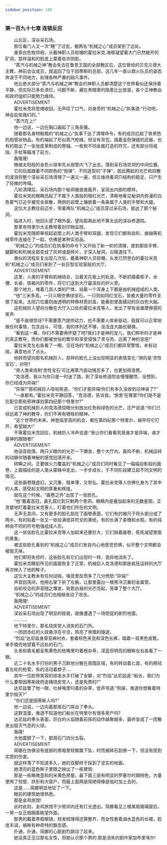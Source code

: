 ```yaml
---
sidebar_position: 188
---
```

### 第一百九十七章 连锁反应  


　　山丘区，深谷采石场。  
　　那位看门人又一次“睡”了过去，被两名“机械之心”成员架到了远处。  
　　身穿白色牧师袍，头戴神职人员软帽的霍拉米克.海顿凝望着大门已然敞开的矿洞，慈祥温和的脸庞上蒙着些许阴影。  
　　“蒸汽与机械之神”教会失去在鲁恩王国的全部教区后，这位曾经的贝克兰德大主教，神前会议成员，就返回了位于因蒂斯的总部，这几年一直以救火队员的姿态奔波于不同地方，处理各种严重的超凡事件。  
　　他比绝大部分“蒸汽与机械之神”教会的神职人员都清楚这个世界看似还保持着平静，但实际已多处溃烂，问题不断，藏在黑暗里的隐患比比皆是，各个正神教会和政府组织只能勉力维持。  
　　ADVERTISEMENT  
　　霍拉米克将思绪收回，无声叹了口气，对身旁的“机械之心”执事道:“行动吧，神会庇佑我们的。”  
　　“蒸汽在上!”  
　　他一边说，一边在胸口画起了三角圣徽。  
　　随着那名身材魁梧的“机械之心”执事下达了清理命令，有的成员扛起了铁黑色的炮管状物品，有的端起了形似蒸汽枪械，但没有背包，插着金色弹链的武器，也有的取出了一张张皮革制成的卷轴、一枚枚不同金属打造的符咒，还有部分将戒指、手杖等瞄准了前方。  
　　轰隆隆!  
　　微缩太阳般的金色火球率先从炮管内飞了出去，落到采石场空洞的中间位置。  
　　它的后面跟着不同颜色的“炮弹”、不同造型的“子弹”，因此腾起的光芒和四散的波浪将整个深谷采石场清理了一遍又一遍，但又维持着洞穴结构的稳定，只产生了轻微的垮塌。  
　　几轮清理后，采石场内那个秘洞被直接轰开，呈现出内部的模样。  
　　霍拉米克的眼睛亮起了不属于人类般的暗红光芒，清晰地看见秘洞内弥漫的白色雾气已近乎被完全驱散，两侧的岩壁上镶嵌着一条条属于人类的手臂和大腿。  
　　这位大主教往前迈步，带着两队“机械之心”成员穿过采石场，抵达了那个秘洞。  
　　临进入时，他回头望了眼外面，望向距离此地不算太远的深谷修道院。  
　　那里有特里尔大主教带着封印物监控。  
　　霍拉米克随即审视起岩壁上的人类手臂和双腿，发现它们都和齿轮、曲轴等机械零件连接在了一起，仿佛是某种实验品。  
　　“机械之心”的成员们在执事的命令下又开始了新一轮的清理，直到那些手臂、腿脚和和机械全部变成了灰烬或是碎片，才深入秘洞，沿隧道往下。  
　　类似的流程反复出现几次后，戴着神职人员软帽，头发已然苍白的霍拉米克和“机械之心”成员们来到了一处巨型实验室般的大厅。  
　　ADVERTISEMENT  
　　这里，人类的手臂和机械结合，沿着天花板上的轨道，不断抓摄着柜子、水槽、长桌、铁箱内的零件，将它们送到大厅最深处的炉火旁。  
　　那个地方，堆着几具人类的尸体，站着一个浑身上下都是由机械组成的人类。  
　　“他”三米多高，一只义眼仿佛绿宝石，一只则如同红宝石，皆被大量的零件支撑了起来。太阳穴位置则由透明的特殊材质封盖，能看到里面蠕动的灰白色大脑。  
　　这机械巨人望向分散在大厅入口处的霍拉米克等人，发出了带有金属摩擦感的笑声:  
　　“是不是很惊讶?不需要蒸汽提供动力，也不需要人体来驱动，我就可以正常地做任何事情，包含战斗，可惜，我的序列还不够，没法连大脑也替换。  
　　“看到这一幕，你们不需要再怀疑了吧?我们才是神的宠儿，我们聆听的才是神的真正教导，而你们都被世俗的繁华和享受侵蚀了灵与肉，远离了神的宝座!”  
　　霍拉米克左右各看了一眼，见在场的“机械之心”成员们都异常警惕，未有动摇，满意地点了点头。  
　　他转而望向那名机械巨人，慈祥的脸孔上没出现明显的表情变化:“用的是‘灵性宝石’，对吧?  
　　“用人类来炼制‘灵性宝石’可比用蒸汽驱动残忍多了，也更加得浪费。  
　　“克洛德，我以为你只是一时迷了路，到了深谷修道院会慢慢醒悟，没想到，你已经成为异端!”  
　　“异端?”那机械巨人哈哈笑道，“你们才是异端!你们有多久没收到过神谕了?”  
　　“一直都有。”霍拉米克平静回答，“克洛德，告诉我，‘旅舍’在哪里?你们是不是在配合那些邪神谋划第四纪那个特里尔?”  
　　已变成机械巨人的克洛德双眼分别放出红色和绿色的光芒，庄严说道:“你们已经远离了神的教导，你们不再有牺牲的精神。“  
　　“这个世界的未来，神登临至高的机会，都在第四纪那个特里尔，越早将它打开，希望越大!”  
　　不等霍拉米克回应，机械巨人冷声说道:“我让你们看看究竟谁才是异端，谁才是神的跟随者!”  
　　ADVERTISEMENT  
　　他话音刚落，两只义眼内的光芒一下爆发，整个大厅内，轰鸣不断，机械运转的动静伴随着神秘的感觉回荡开来。  
　　转瞬之间，正要做火力覆盖的“机械之心”成员们同时看见了一幅幅投影般的画卷，上面描绘的是人类从蒙昧中走出，一步步成长，于不同阶段建立起不同文明的情况。  
　　这些画卷既虚幻，又沉重，既单薄，又恢弘，霍拉米克等人仿佛化身为了其中的人类，感受起文明的厚重和辉煌。  
　　就在这个时候，“画卷之外”出现了一张脸孔。  
　　“他”戴着高冠，鼻孔腐烂到只剩两个黑洞，眼睛内是叠加起来的无数星图，正贪婪地盯着霍拉米克等人，盯着他们所在的文明。  
　　无声无息间，又有更多的脸孔贴在了画卷表面，它们有的被尺子将头部分成了两半，有的贴着一张又一张绘满诡异符文的黄纸，有的长满了麦穗和水稻，有的纯粹由不同的符号勉强组成人形。  
　　这一张张脸孔比霍拉米克等人加起来还要巨大，它们隔着画卷，死死凝望里面的景象。  
　　被这些脸孔看到的“机械之心”成员们发自内心地感觉恐惧，似乎整个文明都会被毁灭掉。  
　　他们即将失控时，这些脸孔和它们出现时一样，诡异地消失了。  
　　霍拉米克眼前所见的画面恢复了正常，机械巨人克洛德和那座疯狂运转的大厅再次映入了他的眸子。  
　　这位大主教未有任何动摇，嗓音里反而多了几分愤怒:“异端!”  
　　声音回荡间，他用右掌下折了左腕，让那里露出一根黑冷沉重的金属管。  
　　齿轮咬合的声音随之爆发，宛若白昼的光芒亮起，笼罩了整个大厅。  
　　“机械之心”的成员们也相继发动了攻击。  
　　轰隆隆!  
　　ADVERTISEMENT  
　　深谷采石场出现了明显的摇晃，就像遭遇了一场短促的剧烈地震。  
　　...........  
　　地下特里尔，那名烧炭党人消失的石门外。  
　　一团团赤红的火球悬浮在半空，照亮了黑暗的隧道。  
　　“烈焰”达尼兹身穿亚麻衬衣，套着棕色夹克和深色长裤，踏着一双黑色皮靴，单手插兜地望着不远处的石门。  
　　头发和眉毛都呈焦黄色的他嘴里叼着根杂草，深蓝但明亮的眼眸左右各看了一眼。  
　　近二十名水手打扮的男子沉默地分散在周围区域，有的转动着匕首，有的擦拭着左轮的枪管，有的活动着脖子….  
　　其中一位脸带笑容的棕发水手打破了安静，对“烈焰”达尼兹道:“船长，我们为什么要帮因蒂斯政府追捕烧炭党人，还是免费的?”  
　　达尼兹瞥了他一眼，吐掉嘴里叼着的杂草，低声骂道:“狗屎，难道你想看着特里尔毁灭?”  
　　“你们还是因蒂斯人吗?”  
　　他一边说，一边向着那扇石门挥出了拳头。  
　　这群混蛋，难道不知道他们船长在特里尔有很多房产吗?  
　　达尼兹的拳头表面，炽白的火焰随着前挥的动作越聚越多，最终变成了一团散发出毁灭气息的火球。  
　　轰隆!  
　　大地震颤了一下，那扇石门四分五裂。  
　　ADVERTISEMENT  
　　简娜在仿佛没有底部的黑暗里轻飘飘下坠，时而被碎石刮擦一下，但没有受到实质的伤害。  
　　就这样落了不知道多久，她的双脚终于踩到了坚实的地面。  
　　她漂亮的蓝色眸子里随之映出了一栋建筑:  
　　那是一栋略微歪斜的米黄色房屋，最下面三层有明显的罗塞尔时期特色，大量使用了柱壁、拱形和大窗户，而最上面两层简陋得像是临时加上去的。  
　　这是……简娜明显地怔了一下。  
　　眼前的建筑她很熟悉。  
　　那是金鸡旅馆!  
　　此时此刻，金鸡旅馆不少房间内还有灯光透出，简娜看见三楼某扇玻璃窗后，一男一女正相拥着眺望外面。  
　　那男的戴着黑框眼镜，棕发梳理得还算整齐，而女性套着湖水蓝色的长裙，脸庞丰润，褐眸有种奇特的飘忽感。  
　　扑通，扑通，简娜的心脏剧烈跳动了起来。  
　　她没真正见过那名女性，但她认识那个男的:那是消失的剧作家加布里埃尔!  
